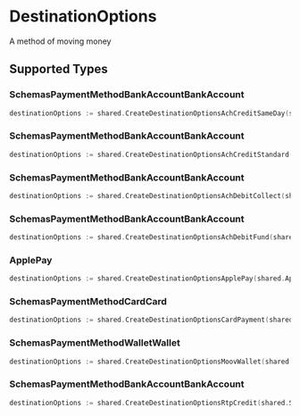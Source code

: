 # DestinationOptions

A method of moving money


## Supported Types

### SchemasPaymentMethodBankAccountBankAccount

```go
destinationOptions := shared.CreateDestinationOptionsAchCreditSameDay(shared.SchemasPaymentMethodBankAccountBankAccount{/* values here */})
```

### SchemasPaymentMethodBankAccountBankAccount

```go
destinationOptions := shared.CreateDestinationOptionsAchCreditStandard(shared.SchemasPaymentMethodBankAccountBankAccount{/* values here */})
```

### SchemasPaymentMethodBankAccountBankAccount

```go
destinationOptions := shared.CreateDestinationOptionsAchDebitCollect(shared.SchemasPaymentMethodBankAccountBankAccount{/* values here */})
```

### SchemasPaymentMethodBankAccountBankAccount

```go
destinationOptions := shared.CreateDestinationOptionsAchDebitFund(shared.SchemasPaymentMethodBankAccountBankAccount{/* values here */})
```

### ApplePay

```go
destinationOptions := shared.CreateDestinationOptionsApplePay(shared.ApplePay{/* values here */})
```

### SchemasPaymentMethodCardCard

```go
destinationOptions := shared.CreateDestinationOptionsCardPayment(shared.SchemasPaymentMethodCardCard{/* values here */})
```

### SchemasPaymentMethodWalletWallet

```go
destinationOptions := shared.CreateDestinationOptionsMoovWallet(shared.SchemasPaymentMethodWalletWallet{/* values here */})
```

### SchemasPaymentMethodBankAccountBankAccount

```go
destinationOptions := shared.CreateDestinationOptionsRtpCredit(shared.SchemasPaymentMethodBankAccountBankAccount{/* values here */})
```

